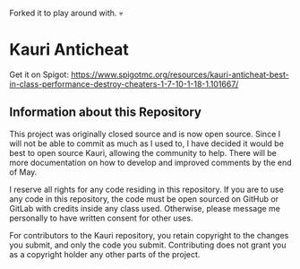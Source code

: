 Forked it to play around with.
:skull:

# Kauri Anticheat

Get it on Spigot: https://www.spigotmc.org/resources/kauri-anticheat-best-in-class-performance-destroy-cheaters-1-7-10-1-18-1.101667/

## Information about this Repository
This project was originally closed source and is now open source. Since I will not be able to commit as much as I used to, I have decided it would be best to
open source Kauri, allowing the community to help. There will be more documentation on how to develop and improved comments by the end of May.

I reserve all rights for any code residing in this repository. If you are to use any code in this repository, the code must be open sourced on GitHub or GitLab with credits
inside any class used. Otherwise, please message me personally to have written consent for other uses.

For contributors to the Kauri repository, you retain copyright to the changes you submit, and only the code you submit. Contributing does not grant you as a copyright holder any other parts of the project.
